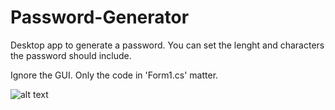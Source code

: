 # Password-Generator
Desktop app to generate a password. You can set the lenght and characters the password should include.

Ignore the GUI. Only the code in 'Form1.cs' matter.

![alt text](https://i.imgur.com/V2kFpVZ.png)
